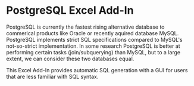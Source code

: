 PostgreSQL Excel Add-In
====================

PostgreSQL is currently the fastest rising alternative database to commerical products like Oracle or recently aquired database MySQL. PostgreSQL implements strict SQL specifications compared to MySQL's not-so-strict implementation. In some research PostgreSQL is better at performing certain tasks (join/subquerying) than MySQL, but to a large extent, we can consider these two databases equal.

This Excel Add-In provides automatic SQL generation with a GUI for users that are less familiar with SQL syntax.  
